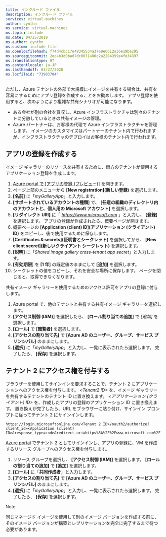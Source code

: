 ```yaml
---
title: インクルード ファイル
description: インクルード ファイル
services: virtual-machines
author: cynthn
ms.service: virtual-machines
ms.topic: include
ms.date: 04/25/2019
ms.author: cynthn
ms.custom: include file
ms.openlocfilehash: f74d4cbc17e49345534a37e9e6612a36e19be295
ms.sourcegitcommit: 2ec4b3d0bad7dc0071400c2a2264399e4fe34897
ms.translationtype: HT
ms.contentlocale: ja-JP
ms.lasthandoff: 03/27/2020
ms.locfileid: "73903704"
---
```

ただし、Azure テナントの外部で大規模にイメージを共有する場合は、共有を容易にするためにアプリ登録を作成することをお勧めします。  アプリ登録を使用すると、次のようにより複雑な共有シナリオが可能になります。 

* ある会社が別の会社を買収し、Azure インフラストラクチャは別々のテナントに分散しているときの共有イメージの管理。 
* Azure パートナーは、お客様の代理で Azure インフラストラクチャを管理します。 イメージのカスタマイズはパートナーのテナント内で行われますが、インフラストラクチャのデプロイはお客様のテナント内で行われます。 


## <a name="create-the-app-registration"></a>アプリの登録を作成する

イメージ ギャラリーのリソースを共有するために、両方のテナントが使用するアプリケーション登録を作成します。
1. [Azure portal で [アプリの登録 (プレビュー)]](https://ms.portal.azure.com/#blade/Microsoft_AAD_RegisteredApps/ApplicationsListBlade/quickStartType//sourceType/) を開きます。    
1. ページ上部のメニューから **[New registration]\(新しい登録\)** を選択します。
1. **[名前]** に「*myGalleryApp*」と入力します。
1. **[サポートされているアカウントの種類]** で、 **[任意の組織のディレクトリ内のアカウントと、個人用の Microsoft アカウント]** を選択します。
1. **[リダイレクト URI]** に「 *https://www.microsoft.com* 」と入力し、 **[登録]** を選択します。 アプリの登録が作成されたら、概要ページが開きます。
1. 概要ページの **[Application (client) ID]\(アプリケーション (クライアント) ID\)** をコピーし、後で使用するために保存します。   
1. **[Certificates & secrets]\(証明書とシークレット\)** を選択してから、 **[New client secret]\(新しいクライアント シークレット\)** を選択します。
1. **[説明]** に「*Shared image gallery cross-tenant app secret*」と入力します。
1. **[有効期限]** を **[1 年]** の既定値のままにして **[追加]** を選択します。
1. シークレットの値をコピーし、それを安全な場所に保存します。 ページを閉じると、取得できなくなります。


共有イメージ ギャラリーを使用するためのアクセス許可をアプリの登録に付与します。
1. Azure portal で、他のテナントと共有する共有イメージ ギャラリーを選択します。
1. **[アクセス制御 (IAM)]** を選択したら、 **[ロール割り当ての追加]** で *[追加]* を選択します。 
1. **[ロール]** で **[閲覧者]** を選択します。
1. **[アクセスの割り当て先]** で **[Azure AD のユーザー、グループ、サービス プリンシパル]** のままにします。
1. **[選択]** に「*myGalleryApp*」と入力し、一覧に表示されたら選択します。 完了したら、 **[保存]** を選択します。


## <a name="give-tenant-2-access"></a>テナント 2 にアクセス権を付与する

ブラウザーを使用してサインインを要求することで、テナント 2 にアプリケーションへのアクセス権を付与します。 *\<Tenant2 ID>* を、イメージ ギャラリーを共有するテナントのテナント ID に置き換えます。 *\<アプリケーション (クライアント) ID>* を、作成したアプリの登録のアプリケーション ID に置き換えます。 置き換えが完了したら、URL をブラウザーに貼り付け、サインイン プロンプトに従ってテナント 2 にサインインします。

```
https://login.microsoftonline.com/<Tenant 2 ID>/oauth2/authorize?client_id=<Application (client) ID>&response_type=code&redirect_uri=https%3A%2F%2Fwww.microsoft.com%2F 
```

[Azure portal](https://portal.azure.com) でテナント 2 としてサインインし、アプリの登録に、VM を作成するリソース グループへのアクセス権を付与します。

1. リソース グループを選択し、 **[アクセス制御 (IAM)]** を選択します。 **[ロールの割り当ての追加]** で **[追加]** を選択します。 
1. **[ロール]** に「**共同作成者**」と入力します。
1. **[アクセスの割り当て先]** で **[Azure AD のユーザー、グループ、サービス プリンシパル]** のままにします。
1. **[選択]** に「*myGalleryApp*」と入力し、一覧に表示されたら選択します。 完了したら、 **[保存]** を選択します。

> [!NOTE]
> 同じマネージド イメージを使用して別のイメージ バージョンを作成する前に、そのイメージ バージョンが構築とレプリケーションを完全に完了するまで待つ必要があります。

